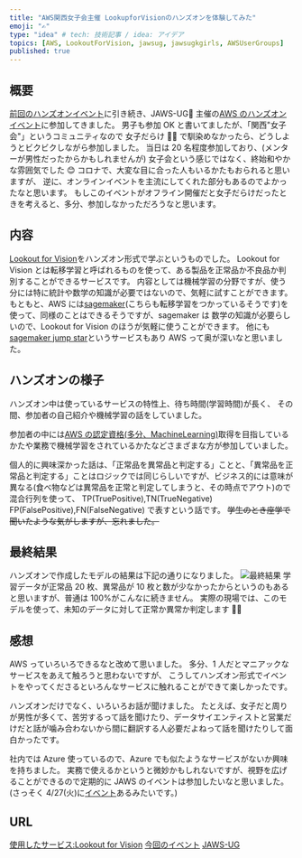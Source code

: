 ```yaml
---
title: "AWS関西女子会主催 LookupforVisionのハンズオンを体験してみた"
emoji: "✍️"
type: "idea" # tech: 技術記事 / idea: アイデア
topics: [AWS, LookoutForVision, jawsug, jawsugkgirls, AWSUserGroups]
published: true
---
```


## 概要

[前回のハンズオンイベント](https://zenn.dev/mo_ri_regen/articles/jawsdays2021-handson)に引き続き、JAWS-UG🦈 主催の[AWS のハンズオンイベント](https://jawsugkgirls.doorkeeper.jp/events/119358)に参加してきました。
男子も参加 OK と書いてましたが、「関西"女子会"」というコミュニティなので
女子だらけ 👩‍💻 で馴染めなかったら、どうしようとビクビクしながら参加しました。
当日は 20 名程度参加しており、(メンターが男性だったからかもしれませんが)
女子会という感じではなく、終始和やかな雰囲気でした 😊
コロナで、大変な目に合った人もいるかたもおられると思いますが、
逆に、オンラインイベントを主流にしてくれた部分もあるのでよかったなと思います。
もしこのイベントがオフライン開催だと女子だらけだったときを考えると、多分、参加しなかっただろうなと思います。

## 内容

[Lookout for Vision](https://aws.amazon.com/jp/lookout-for-vision/)をハンズオン形式で学ぶというものでした。
Lookout for Vision とは転移学習と呼ばれるものを使って、ある製品を正常品か不良品か判別することができるサービスです。
内容としては機械学習の分野ですが、使う分には特に統計や数学の知識が必要ではないので、気軽に試すことができます。もともと、AWS には[sagemaker](https://aws.amazon.com/jp/sagemaker/)(こちらも転移学習をつかっているそうです)を使って、同様のことはできるそうですが、sagemaker は
数学の知識が必要らしいので、Lookout for Vision のほうが気軽に使うことができます。
他にも[sagemaker jump star](https://docs.aws.amazon.com/sagemaker/latest/dg/studio-jumpstart.html)というサービスもあり AWS って奥が深いなと思いました。

## ハンズオンの様子

ハンズオン中は使っているサービスの特性上、待ち時間(学習時間)が長く、
その間、参加者の自己紹介や機械学習の話をしていました。

参加者の中には[AWS の認定資格(多分、MachineLearning)](https://aws.amazon.com/jp/certification/?nc2=sb_ce_co)取得を目指しているかたや業務で機械学習をされているかたなどさまざまな方が参加していました。

個人的に興味深かった話は、「正常品を異常品と判定する」ことと、「異常品を正常品と判定する」ことはロジックでは同じらしいですが、ビジネス的には意味が異なる(食べ物などは異常品を正常と判定してしまうと、その時点でアウト)ので混合行列を使って、
TP(TruePositive),TN(TrueNegative)
FP(FalsePositive),FN(FalseNegative)
で表すという話です。
~~学生のとき座学で聞いたような気がしますが、忘れました。~~

## 最終結果

ハンズオンで作成したモデルの結果は下記の通りになりました。
![最終結果](https://gyazo.com/d94559c6e797ce9a87367a7262e8ae50.png)
学習データが正常品 20 枚、異常品が 10 枚と数が少なかったからというのもあると思いますが、普通は 100%がこんなに続きません。
実際の現場では、このモデルを使って、未知のデータに対して正常か異常か判定します 👮‍♀️

## 感想

AWS っていろいろできるなと改めて思いました。
多分、1 人だとマニアックなサービスをあえて触ろうと思わないですが、
こうしてハンズオン形式でイベントをやってくださるといろんなサービスに触れることができて楽しかったです。

ハンズオンだけでなく、いろいろお話が聞けました。
たとえば、女子だと周りが男性が多くて、苦労するって話を聞けたり、データサイエンティストと営業だけだと話が噛み合わないから間に翻訳する人必要だよねって話を聞けたりして面白かったです。

社内では Azure 使っているので、Azure でも似たようなサービスがないか興味を持ちました。
実務で使えるかというと微妙かもしれないですが、視野を広げることができるので定期的に
JAWS のイベントは参加したいなと思いました。(さっそく 4/27(火)に[イベント](https://jawsug-bgnr.connpass.com/event/210736/)あるみたいです。)

## URL

[使用したサービス:Lookout for Vision](https://aws.amazon.com/jp/lookout-for-vision/)
[今回のイベント](https://jawsugkgirls.doorkeeper.jp/events/119358)
[JAWS-UG](https://jaws-ug.jp/for-participant/)
